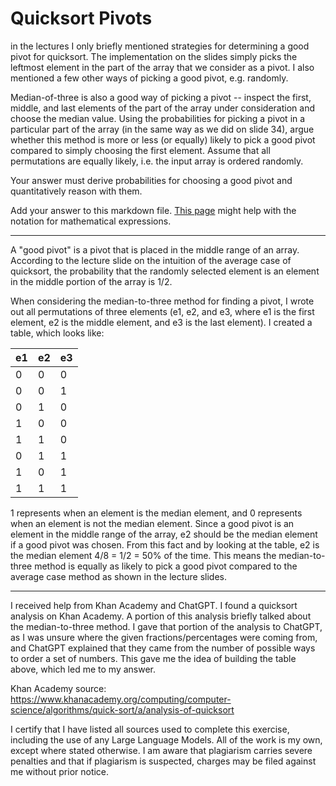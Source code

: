 # Quicksort Pivots

in the lectures I only briefly mentioned strategies for determining a good pivot
for quicksort. The implementation on the slides simply picks the leftmost
element in the part of the array that we consider as a pivot. I also mentioned a
few other ways of picking a good pivot, e.g. randomly.

Median-of-three is also a good way of picking a pivot -- inspect the first,
middle, and last elements of the part of the array under consideration and
choose the median value. Using the probabilities for picking a pivot in a
particular part of the array (in the same way as we did on slide 34), argue
whether this method is more or less (or equally) likely to pick a good pivot
compared to simply choosing the first element. Assume that all permutations are
equally likely, i.e. the input array is ordered randomly.

Your answer must derive probabilities for choosing a good pivot and
quantitatively reason with them.

Add your answer to this markdown file. [This
page](https://docs.github.com/en/get-started/writing-on-github/working-with-advanced-formatting/writing-mathematical-expressions)
might help with the notation for mathematical expressions.

-----

A "good pivot" is a pivot that is placed in the middle range of an array.  According to the lecture slide on the intuition of the average case of quicksort, the probability that the randomly selected element is an element in the middle portion of the array is 1/2.

When considering the median-to-three method for finding a pivot, I wrote out all permutations of three elements (e1, e2, and e3, where e1 is the first element, e2 is the middle element, and e3 is the last element).  I created a table, which looks like:

| e1 | e2 | e3 |
| -- | -- | -- |
| 0  | 0  | 0  |
| 0  | 0  | 1  |
| 0  | 1  | 0  |
| 1  | 0  | 0  |
| 1  | 1  | 0  |
| 0  | 1  | 1  |
| 1  | 0  | 1  |
| 1  | 1  | 1  |

1 represents when an element is the median element, and 0 represents when an element is not the median element.  Since a good pivot is an element in the middle range of the array, e2 should be the median element if a good pivot was chosen.  From this fact and by looking at the table, e2 is the median element 4/8 = 1/2 = 50% of the time.  This means the median-to-three method is equally as likely to pick a good pivot compared to the average case method as shown in the lecture slides.

-----

I received help from Khan Academy and ChatGPT.  I found a quicksort analysis on Khan Academy.  A portion of this analysis briefly talked about the median-to-three method.  I gave that portion of the analysis to ChatGPT, as I was unsure where the given fractions/percentages were coming from, and ChatGPT explained that they came from the number of possible ways to order a set of numbers.  This gave me the idea of building the table above, which led me to my answer.

Khan Academy source: https://www.khanacademy.org/computing/computer-science/algorithms/quick-sort/a/analysis-of-quicksort

I certify that I have listed all sources used to complete this exercise, including the use of any Large Language Models.  All of the work is my own, except where stated otherwise.  I am aware that plagiarism carries severe penalties and that if plagiarism is suspected, charges may be filed against me without prior notice.
